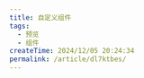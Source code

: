 ```yaml
---
title: 自定义组件
tags:
  - 预览
  - 组件
createTime: 2024/12/05 20:24:34
permalink: /article/dl7ktbes/
---
```


<CustomComponent />

